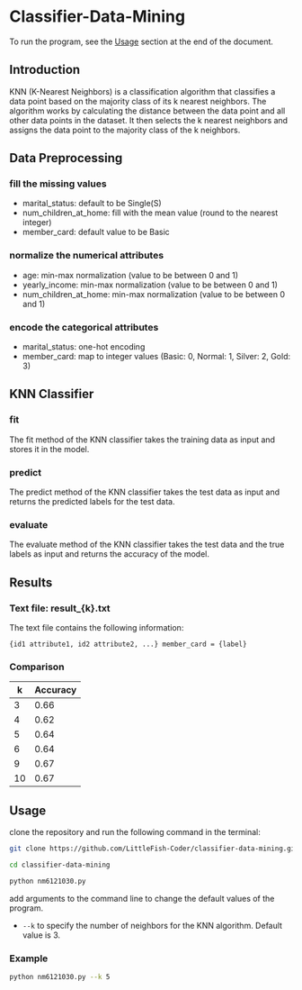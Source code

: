 # Classifier-Data-Mining

To run the program, see the [Usage](#Usage) section at the end of the document.

## Introduction

KNN (K-Nearest Neighbors) is a classification algorithm that classifies a data point based on the majority class of its k nearest neighbors. The algorithm works by calculating the distance between the data point and all other data points in the dataset. It then selects the k nearest neighbors and assigns the data point to the majority class of the k neighbors.

## Data Preprocessing

### fill the missing values

- marital_status: default to be Single(S)
- num_children_at_home: fill with the mean value (round to the nearest integer)
- member_card: default value to be Basic

### normalize the numerical attributes

- age: min-max normalization (value to be between 0 and 1)
- yearly_income: min-max normalization (value to be between 0 and 1)
- num_children_at_home: min-max normalization (value to be between 0 and 1)

### encode the categorical attributes

- marital_status: one-hot encoding
- member_card: map to integer values (Basic: 0, Normal: 1, Silver: 2, Gold: 3)

## KNN Classifier

### fit

The fit method of the KNN classifier takes the training data as input and stores it in the model.

### predict

The predict method of the KNN classifier takes the test data as input and returns the predicted labels for the test data.

### evaluate

The evaluate method of the KNN classifier takes the test data and the true labels as input and returns the accuracy of the model.

## Results

### Text file: result\_{k}.txt

The text file contains the following information:

```
{id1 attribute1, id2 attribute2, ...} member_card = {label}
```

### Comparison

| k   | Accuracy |
| --- | -------- |
| 3   | 0.66     |
| 4   | 0.62     |
| 5   | 0.64     |
| 6   | 0.64     |
| 9   | 0.67     |
| 10  | 0.67     |

## Usage

clone the repository and run the following command in the terminal:

```bash
git clone https://github.com/LittleFish-Coder/classifier-data-mining.git
```

```bash
cd classifier-data-mining
```

```bash
python nm6121030.py
```

add arguments to the command line to change the default values of the program.

- `--k` to specify the number of neighbors for the KNN algorithm. Default value is 3.

### Example

```bash
python nm6121030.py --k 5
```
